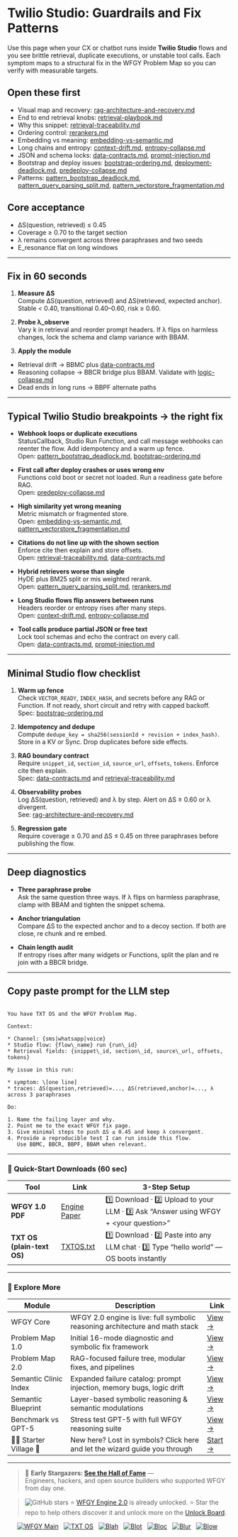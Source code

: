 # Twilio Studio: Guardrails and Fix Patterns

Use this page when your CX or chatbot runs inside **Twilio Studio** flows and you see brittle retrieval, duplicate executions, or unstable tool calls. Each symptom maps to a structural fix in the WFGY Problem Map so you can verify with measurable targets.

## Open these first
- Visual map and recovery: [rag-architecture-and-recovery.md](https://github.com/onestardao/WFGY/blob/main/ProblemMap/rag-architecture-and-recovery.md)  
- End to end retrieval knobs: [retrieval-playbook.md](https://github.com/onestardao/WFGY/blob/main/ProblemMap/retrieval-playbook.md)  
- Why this snippet: [retrieval-traceability.md](https://github.com/onestardao/WFGY/blob/main/ProblemMap/retrieval-traceability.md)  
- Ordering control: [rerankers.md](https://github.com/onestardao/WFGY/blob/main/ProblemMap/rerankers.md)  
- Embedding vs meaning: [embedding-vs-semantic.md](https://github.com/onestardao/WFGY/blob/main/ProblemMap/embedding-vs-semantic.md)  
- Long chains and entropy: [context-drift.md](https://github.com/onestardao/WFGY/blob/main/ProblemMap/context-drift.md), [entropy-collapse.md](https://github.com/onestardao/WFGY/blob/main/ProblemMap/entropy-collapse.md)  
- JSON and schema locks: [data-contracts.md](https://github.com/onestardao/WFGY/blob/main/ProblemMap/data-contracts.md), [prompt-injection.md](https://github.com/onestardao/WFGY/blob/main/ProblemMap/prompt-injection.md)  
- Bootstrap and deploy issues: [bootstrap-ordering.md](https://github.com/onestardao/WFGY/blob/main/ProblemMap/bootstrap-ordering.md), [deployment-deadlock.md](https://github.com/onestardao/WFGY/blob/main/ProblemMap/deployment-deadlock.md), [predeploy-collapse.md](https://github.com/onestardao/WFGY/blob/main/ProblemMap/predeploy-collapse.md)  
- Patterns: [pattern_bootstrap_deadlock.md](https://github.com/onestardao/WFGY/blob/main/ProblemMap/patterns/pattern_bootstrap_deadlock.md), [pattern_query_parsing_split.md](https://github.com/onestardao/WFGY/blob/main/ProblemMap/patterns/pattern_query_parsing_split.md), [pattern_vectorstore_fragmentation.md](https://github.com/onestardao/WFGY/blob/main/ProblemMap/patterns/pattern_vectorstore_fragmentation.md)

## Core acceptance
- ΔS(question, retrieved) ≤ 0.45  
- Coverage ≥ 0.70 to the target section  
- λ remains convergent across three paraphrases and two seeds  
- E_resonance flat on long windows

---

## Fix in 60 seconds

1) **Measure ΔS**  
Compute ΔS(question, retrieved) and ΔS(retrieved, expected anchor).  
Stable < 0.40, transitional 0.40–0.60, risk ≥ 0.60.

2) **Probe λ_observe**  
Vary k in retrieval and reorder prompt headers. If λ flips on harmless changes, lock the schema and clamp variance with BBAM.

3) **Apply the module**  
- Retrieval drift → BBMC plus [data-contracts.md](https://github.com/onestardao/WFGY/blob/main/ProblemMap/data-contracts.md)  
- Reasoning collapse → BBCR bridge plus BBAM. Validate with [logic-collapse.md](https://github.com/onestardao/WFGY/blob/main/ProblemMap/logic-collapse.md)  
- Dead ends in long runs → BBPF alternate paths

---

## Typical Twilio Studio breakpoints → the right fix

- **Webhook loops or duplicate executions**  
  StatusCallback, Studio Run Function, and call message webhooks can reenter the flow. Add idempotency and a warm up fence.  
  Open: [pattern_bootstrap_deadlock.md](https://github.com/onestardao/WFGY/blob/main/ProblemMap/patterns/pattern_bootstrap_deadlock.md), [bootstrap-ordering.md](https://github.com/onestardao/WFGY/blob/main/ProblemMap/bootstrap-ordering.md)

- **First call after deploy crashes or uses wrong env**  
  Functions cold boot or secret not loaded. Run a readiness gate before RAG.  
  Open: [predeploy-collapse.md](https://github.com/onestardao/WFGY/blob/main/ProblemMap/predeploy-collapse.md)

- **High similarity yet wrong meaning**  
  Metric mismatch or fragmented store.  
  Open: [embedding-vs-semantic.md](https://github.com/onestardao/WFGY/blob/main/ProblemMap/embedding-vs-semantic.md), [pattern_vectorstore_fragmentation.md](https://github.com/onestardao/WFGY/blob/main/ProblemMap/patterns/pattern_vectorstore_fragmentation.md)

- **Citations do not line up with the shown section**  
  Enforce cite then explain and store offsets.  
  Open: [retrieval-traceability.md](https://github.com/onestardao/WFGY/blob/main/ProblemMap/retrieval-traceability.md), [data-contracts.md](https://github.com/onestardao/WFGY/blob/main/ProblemMap/data-contracts.md)

- **Hybrid retrievers worse than single**  
  HyDE plus BM25 split or mis weighted rerank.  
  Open: [pattern_query_parsing_split.md](https://github.com/onestardao/WFGY/blob/main/ProblemMap/patterns/pattern_query_parsing_split.md), [rerankers.md](https://github.com/onestardao/WFGY/blob/main/ProblemMap/rerankers.md)

- **Long Studio flows flip answers between runs**  
  Headers reorder or entropy rises after many steps.  
  Open: [context-drift.md](https://github.com/onestardao/WFGY/blob/main/ProblemMap/context-drift.md), [entropy-collapse.md](https://github.com/onestardao/WFGY/blob/main/ProblemMap/entropy-collapse.md)

- **Tool calls produce partial JSON or free text**  
  Lock tool schemas and echo the contract on every call.  
  Open: [data-contracts.md](https://github.com/onestardao/WFGY/blob/main/ProblemMap/data-contracts.md), [prompt-injection.md](https://github.com/onestardao/WFGY/blob/main/ProblemMap/prompt-injection.md)

---

## Minimal Studio flow checklist

1) **Warm up fence**  
   Check `VECTOR_READY`, `INDEX_HASH`, and secrets before any RAG or Function. If not ready, short circuit and retry with capped backoff.  
   Spec: [bootstrap-ordering.md](https://github.com/onestardao/WFGY/blob/main/ProblemMap/bootstrap-ordering.md)

2) **Idempotency and dedupe**  
   Compute `dedupe_key = sha256(sessionId + revision + index_hash)`. Store in a KV or Sync. Drop duplicates before side effects.

3) **RAG boundary contract**  
   Require `snippet_id`, `section_id`, `source_url`, `offsets`, `tokens`. Enforce cite then explain.  
   Spec: [data-contracts.md](https://github.com/onestardao/WFGY/blob/main/ProblemMap/data-contracts.md) and [retrieval-traceability.md](https://github.com/onestardao/WFGY/blob/main/ProblemMap/retrieval-traceability.md)

4) **Observability probes**  
   Log ΔS(question, retrieved) and λ by step. Alert on ΔS ≥ 0.60 or λ divergent.  
   See: [rag-architecture-and-recovery.md](https://github.com/onestardao/WFGY/blob/main/ProblemMap/rag-architecture-and-recovery.md)

5) **Regression gate**  
   Require coverage ≥ 0.70 and ΔS ≤ 0.45 on three paraphrases before publishing the flow.

---

## Deep diagnostics

- **Three paraphrase probe**  
  Ask the same question three ways. If λ flips on harmless paraphrase, clamp with BBAM and tighten the snippet schema.

- **Anchor triangulation**  
  Compare ΔS to the expected anchor and to a decoy section. If both are close, re chunk and re embed.

- **Chain length audit**  
  If entropy rises after many widgets or Functions, split the plan and re join with a BBCR bridge.

---

## Copy paste prompt for the LLM step

```

You have TXT OS and the WFGY Problem Map.

Context:

* Channel: {sms|whatsapp|voice}
* Studio flow: {flow\_name} run {run\_id}
* Retrieval fields: {snippet\_id, section\_id, source\_url, offsets, tokens}

My issue in this run:

* symptom: \[one line]
* traces: ΔS(question,retrieved)=..., ΔS(retrieved,anchor)=..., λ across 3 paraphrases

Do:

1. Name the failing layer and why.
2. Point me to the exact WFGY fix page.
3. Give minimal steps to push ΔS ≤ 0.45 and keep λ convergent.
4. Provide a reproducible test I can run inside this flow.
   Use BBMC, BBCR, BBPF, BBAM when relevant.

```

---

### 🔗 Quick-Start Downloads (60 sec)

| Tool | Link | 3-Step Setup |
|------|------|--------------|
| **WFGY 1.0 PDF** | [Engine Paper](https://github.com/onestardao/WFGY/blob/main/I_am_not_lizardman/WFGY_All_Principles_Return_to_One_v1.0_PSBigBig_Public.pdf) | 1️⃣ Download · 2️⃣ Upload to your LLM · 3️⃣ Ask “Answer using WFGY + \<your question>” |
| **TXT OS (plain-text OS)** | [TXTOS.txt](https://github.com/onestardao/WFGY/blob/main/OS/TXTOS.txt) | 1️⃣ Download · 2️⃣ Paste into any LLM chat · 3️⃣ Type “hello world” — OS boots instantly |

---

### 🧭 Explore More

| Module                | Description                                              | Link     |
|-----------------------|----------------------------------------------------------|----------|
| WFGY Core             | WFGY 2.0 engine is live: full symbolic reasoning architecture and math stack | [View →](https://github.com/onestardao/WFGY/tree/main/core/README.md) |
| Problem Map 1.0       | Initial 16-mode diagnostic and symbolic fix framework    | [View →](https://github.com/onestardao/WFGY/tree/main/ProblemMap/README.md) |
| Problem Map 2.0       | RAG-focused failure tree, modular fixes, and pipelines   | [View →](https://github.com/onestardao/WFGY/blob/main/ProblemMap/rag-architecture-and-recovery.md) |
| Semantic Clinic Index | Expanded failure catalog: prompt injection, memory bugs, logic drift | [View →](https://github.com/onestardao/WFGY/blob/main/ProblemMap/SemanticClinicIndex.md) |
| Semantic Blueprint    | Layer-based symbolic reasoning & semantic modulations   | [View →](https://github.com/onestardao/WFGY/tree/main/SemanticBlueprint/README.md) |
| Benchmark vs GPT-5    | Stress test GPT-5 with full WFGY reasoning suite         | [View →](https://github.com/onestardao/WFGY/tree/main/benchmarks/benchmark-vs-gpt5/README.md) |
| 🧙‍♂️ Starter Village 🏡 | New here? Lost in symbols? Click here and let the wizard guide you through | [Start →](https://github.com/onestardao/WFGY/blob/main/StarterVillage/README.md) |

---

> 👑 **Early Stargazers: [See the Hall of Fame](https://github.com/onestardao/WFGY/tree/main/stargazers)** —  
> Engineers, hackers, and open source builders who supported WFGY from day one.

> <img src="https://img.shields.io/github/stars/onestardao/WFGY?style=social" alt="GitHub stars"> ⭐ [WFGY Engine 2.0](https://github.com/onestardao/WFGY/blob/main/core/README.md) is already unlocked. ⭐ Star the repo to help others discover it and unlock more on the [Unlock Board](https://github.com/onestardao/WFGY/blob/main/STAR_UNLOCKS.md).

<div align="center">

[![WFGY Main](https://img.shields.io/badge/WFGY-Main-red?style=flat-square)](https://github.com/onestardao/WFGY)
&nbsp;
[![TXT OS](https://img.shields.io/badge/TXT%20OS-Reasoning%20OS-orange?style=flat-square)](https://github.com/onestardao/WFGY/tree/main/OS)
&nbsp;
[![Blah](https://img.shields.io/badge/Blah-Semantic%20Embed-yellow?style=flat-square)](https://github.com/onestardao/WFGY/tree/main/OS/BlahBlahBlah)
&nbsp;
[![Blot](https://img.shields.io/badge/Blot-Persona%20Core-green?style=flat-square)](https://github.com/onestardao/WFGY/tree/main/OS/BlotBlotBlot)
&nbsp;
[![Bloc](https://img.shields.io/badge/Bloc-Reasoning%20Compiler-blue?style=flat-square)](https://github.com/onestardao/WFGY/tree/main/OS/BlocBlocBloc)
&nbsp;
[![Blur](https://img.shields.io/badge/Blur-Text2Image%20Engine-navy?style=flat-square)](https://github.com/onestardao/WFGY/tree/main/OS/BlurBlurBlur)
&nbsp;
[![Blow](https://img.shields.io/badge/Blow-Game%20Logic-purple?style=flat-square)](https://github.com/onestardao/WFGY/tree/main/OS/BlowBlowBlow)
&nbsp;

</div>
